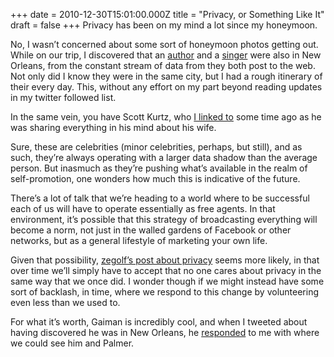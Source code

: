 +++
date = 2010-12-30T15:01:00.000Z
title = "Privacy, or Something Like It"
draft = false
+++
Privacy has been on my mind a lot since my honeymoon.

No, I wasn’t concerned about some sort of honeymoon photos getting out.
While on our trip, I discovered that an
[author](http://journal.neilgaiman.com/ "Neil Gaiman's journal") and a
[singer](http://blog.amandapalmer.net/ "Amanda Palmer's blog") were also
in New Orleans, from the constant stream of data from they both post to
the web. Not only did I know they were in the same city, but I had a
rough itinerary of their every day. This, without any effort on my part
beyond reading updates in my twitter followed list.

In the same vein, you have Scott Kurtz, who [I linked
to](http://blog.humanmade.org/post/1985973308/shes-home "Scott Kurtz's blog")
some time ago as he was sharing everything in his mind about his wife.

Sure, these are celebrities (minor celebrities, perhaps, but still), and
as such, they’re always operating with a larger data shadow than the
average person. But inasmuch as they’re pushing what’s available in the
realm of self-promotion, one wonders how much this is indicative of the
future.

There’s a lot of talk that we’re heading to a world where to be
successful each of us will have to operate essentially as free agents.
In that environment, it’s possible that this strategy of broadcasting
everything will become a norm, not just in the walled gardens of
Facebook or other networks, but as a general lifestyle of marketing your
own life.

Given that possibility, [zegolf’s post about
privacy](http://drinkingfromamasonjar.wordpress.com/2010/11/15/the-eye-in-the-sky/ "Zach Egolf's blog")
seems more likely, in that over time we’ll simply have to accept that no
one cares about privacy in the same way that we once did. I wonder
though if we might instead have some sort of backlash, in time, where we
respond to this change by volunteering even less than we used to.

For what it’s worth, Gaiman is incredibly cool, and when I tweeted about
having discovered he was in New Orleans, he
[responded](http://twitter.com/#!/neilhimself/status/2875048524259329)
to me with where we could see him and Palmer.
